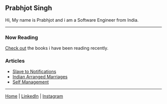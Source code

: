 ## Prabhjot Singh

Hi, My name is Prabhjot and i am a Software Engineer from India.  

***

### Now Reading

[Check out](./nowReading) the books i have been reading recently.

### Articles

* [Slave to Notifications](./slaveToNotifications)
* [Indian Arranged Marriages](./indianArrangedMarriages)
* [Self Management](./selfManagement)

***
[Home](https://pjosingh.github.io/tempLandingPage) | [LinkedIn](https://www.linkedin.com/in/prabhjot-singh-6331493b/) | [Instagram](https://www.instagram.com/pjosingh/)
